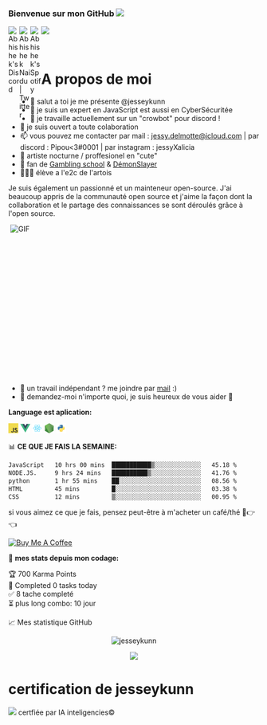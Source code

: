 ### Bienvenue sur mon GitHub <img src="https://media.giphy.com/media/hvRJCLFzcasrR4ia7z/giphy.gif" width="25px">
<a href="https://discord.gg/C4nYPACJ">
  <img align="left" alt="Abhishek's Discord" width="22px" src="https://raw.githubusercontent.com/peterthehan/peterthehan/master/assets/discord.svg" />
</a>
<a href="https://twitter.com/">
  <img align="left" alt="Abhishek Naidu | Twitter" width="22px" src="https://raw.githubusercontent.com/peterthehan/peterthehan/master/assets/twitter.svg" />
</a>
<a href="https://open.spotify.com/user/j6ghl4140n3ipirjc06xqqje0">
  <img align="left" alt="Abhishek's Spotify" width="22px" src="https://raw.githubusercontent.com/peterthehan/peterthehan/master/assets/spotify.svg" />
</a>

![](https://visitor-badge.glitch.me/badge?page_id=jesseykunn.jesseykunn)

<br />

# A propos de moi

- 👋 salut a toi je me présente @jesseykunn
- 👀 je suis un expert en JavaScript  est aussi en CyberSécuritée
- 🌱 je travaille actuellement sur un "crowbot" pour discord !
- 💞️ je suis ouvert a toute colaboration
- 📫 vous pouvez me contacter par mail : jessy.delmotte@icloud.com | par discord : Pipou<3#0001 | par instagram : jessyXalicia
- 🌙 artiste nocturne / proffesionel en "cute"
- 🎋 fan de [Gambling school](https://vostfree.tv) & [DémonSlayer](vostfree.tv)
- 🙋🏽‍♂️ élève a l'e2c de l'artois

Je suis également un passionné et un mainteneur open-source. J'ai beaucoup appris de la communauté open source et j'aime la façon dont la collaboration et le partage des connaissances se sont déroulés grâce à l'open source.



  <img align="right" alt="GIF" src="https://github.com/abhisheknaiidu/abhisheknaiidu/blob/master/code.gif?raw=true" width="500" height="320" />
  
- 💼 un travail indépendant ? me joindre par [mail](mailto:jessy.delmotte@icloud.com) :)
- 💬 demandez-moi n'importe quoi, je suis heureux de vous aider 💮

**Language est aplication:**  

<code><img height="20" src="https://raw.githubusercontent.com/github/explore/80688e429a7d4ef2fca1e82350fe8e3517d3494d/topics/javascript/javascript.png"></code>
<code><img height="20" src="https://raw.githubusercontent.com/github/explore/80688e429a7d4ef2fca1e82350fe8e3517d3494d/topics/vue/vue.png"></code>
<code><img height="20" src="https://raw.githubusercontent.com/github/explore/80688e429a7d4ef2fca1e82350fe8e3517d3494d/topics/react/react.png"></code>
<code><img height="20" src="https://raw.githubusercontent.com/github/explore/80688e429a7d4ef2fca1e82350fe8e3517d3494d/topics/nodejs/nodejs.png"></code>
<code><img height="20" src="https://raw.githubusercontent.com/github/explore/80688e429a7d4ef2fca1e82350fe8e3517d3494d/topics/python/python.png"></code>

📊 **CE QUE JE FAIS LA SEMAINE:**
<!--START_SECTION:waka-->
```text
JavaScript   10 hrs 00 mins  ███████████▒░░░░░░░░░░░░░   45.18 % 
NODE.JS.     9 hrs 24 mins   ██████████▒░░░░░░░░░░░░░░   41.76 % 
python       1 hr 55 mins    ██░░░░░░░░░░░░░░░░░░░░░░░   08.56 % 
HTML         45 mins         █░░░░░░░░░░░░░░░░░░░░░░░░   03.38 % 
CSS          12 mins         ▒░░░░░░░░░░░░░░░░░░░░░░░░   00.95 % 
```
<!--END_SECTION:waka-->

si vous aimez ce que je fais, pensez peut-être à m'acheter un café/thé 🥺👉👈

<a href="https://www.buymeacoffee.com/jesseykunn" target="_blank"><img src="https://cdn.buymeacoffee.com/buttons/v2/default-red.png" alt="Buy Me A Coffee" width="150" ></a>

🚧 **mes stats depuis mon codage:**
<!-- TODO-IST:START -->
🏆  700 Karma Points           
🌸  Completed 0 tasks today           
✅  8 tache completé           
⏳  plus long combo: 10 jour
<!-- TODO-IST:END -->


📈 Mes statistique GitHub

<p align="center"> <img src="https://github-readme-stats.vercel.app/api?username=jesseykunn&show_icons=true&theme=gotham" alt="jesseykunn" />


<p align="center"> <img src="https://api.creavite.co/out/c9f928ed-a646-433b-b8cb-5ede3ed3a5ac_standard.gif"/>



# certification de jesseykunn
 <code><img height="20" src="https://github.githubassets.com/images/icons/emoji/electron.png"></code> certfiée par IA inteligencies©️
